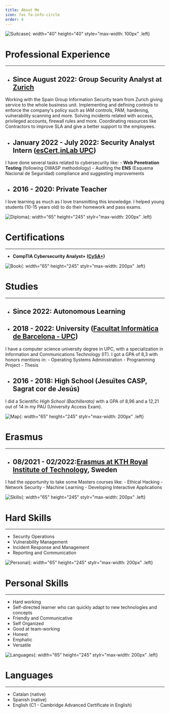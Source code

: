 ```yaml
---
title: About Me
icon: fas fa-info-circle
order: 4
---
```

![Suitcase](/img/aboutme/suitcase.png){: width="40" height="40" style="max-width: 100px" .left}
# Professional Experience
***
- ## **Since August 2022:** Group Security Analyst at [Zurich](https://www.zurich.es/)
Working with the Spain Group Information Security team from Zurich giving service to the whole business unit.
Implementing and defining controls to enforce the company's policy such as IAM controls, PAM, hardening,
vulnerability scanning and more.
Solving incidents related with access, privileged accounts, firewall rules and more.
Coordinating resources like Contractors to improve SLA and give a better support to the employees.

- ## **January 2022 - July 2022:**  Security Analyst Intern ([esCert,inLab UPC](https://inlab.fib.upc.edu)) 
I have done several tasks related to cybersecurity like: 
	- **Web Penetration Testing** (following OWASP methodology)
	- Auditing the **ENS** (Esquema Nacional de Seguridad) compliance and suggesting improvements

- ## **2016 - 2020:** Private Teacher
I love learning as much as I love transmitting this knowledge. I helped young students (10-15 years old) to do their homework and pass exams. 

![Diploma](/img/aboutme/diploma.png){: width="65" height="245" stylr="max-width: 200px" .left}
# Certifications
***
- **CompTIA Cybersecurity Analyst+ ([CySA+](https://www.comptia.org/certifications/cybersecurity-analyst))**

![Book](/img/aboutme/open-book.png){: width="65" height="245" stylr="max-width: 200px" .left}
# Studies
***
- ## **Since 2022:** Autonomous Learning

- ## **2018 - 2022:** University ([Facultat Informàtica de Barcelona - UPC](https://www.fib.upc.edu/ca))
I have a computer science university degree in UPC, with a specialization in Information and Communications Technology (IT). 
I got a GPA of 8,3 with honors mentions in: 
	- Operating Systems Administration
	- Programming Project
	- Thesis

- ## **2016 - 2018:** High School (Jesuïtes CASP, Sagrat cor de Jesús)
I did a Scientific *High School (Bachillerato)* with a GPA of 8,96 and a 12,21 out of 14 in my PAU (University Access Exam).

![Map](/img/aboutme/mapa.png){: width="65" height="245" stylr="max-width: 200px" .left}
# Erasmus
***
- ## **08/2021 - 02/2022:**[Erasmus at KTH Royal Institute of Technology](https://www.kth.se/en), Sweden
I had the opportunity to take some Masters courses like: 
	- Ethical Hacking
	- Network Security
	- Machine Learning
	- Developing Interactive Applications


![Skills](/img/aboutme/pencil.png){: width="65" height="245" stylr="max-width: 200px" .left}
# Hard Skills
***
 - Security Operations
 - Vulnerability Management
 - Incident Response and Management
 - Reporting and Communication  

![Personal](/img/aboutme/dart.png){: width="65" height="245" stylr="max-width: 200px" .left}
# Personal Skills
***
- Hard working
- Self-directed learner who can quickly adapt to new technologies and concepts
- Friendly and Communicative
- Self Organized
- Good at team-working
- Honest
- Emphatic
- Versatile

![Languages](/img/aboutme/language.png){: width="65" height="245" stylr="max-width: 200px" .left}
# Languages
***
- Catalan (native)
- Spanish (native) 
- English (C1 - Cambridge Advanced Certificate in English)
